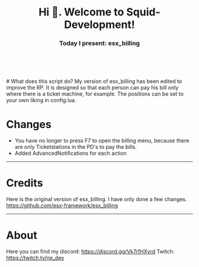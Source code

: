 <h1 align="center">Hi 👋. Welcome to Squid-Development!</h1>
<h3 align="center">Today I present: esx_billing</h3>

<br>
<br>
<br>
<br>
# What does this script do?
My version of esx_billing has been edited to improve the RP. It is designed so that each person can pay his bill only where there is a ticket machine, for example. 
The positions can be set to your own liking in config.lua.

# Changes
- You have no longer to press F7 to open the billing menu, because there are only Ticketstations in the PD's to pay the bills.
- Added AdvancedNotifications for each action

---

# Credits
Here is the original version of esx_billing. I have only done a few changes.
https://github.com/esx-framework/esx_billing

---

# About
Here you can find my discord: https://discord.gg/Vk7rfHXyrd
Twitch: https://twitch.tv/np_dev
